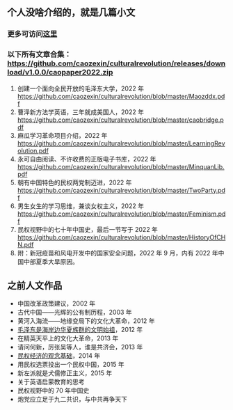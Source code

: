 ## 个人没啥介绍的，就是几篇小文

### 更多可访问[这里](https://github.com/caozexin/culturalrevolution)
### 以下所有文章合集：https://github.com/caozexin/culturalrevolution/releases/download/v1.0.0/caopaper2022.zip

1. 创建一个面向全民开放的毛泽东大学，2022 年<br>
https://github.com/caozexin/culturalrevolution/blob/master/Maozddx.pdf
2. 曹泽新方法学英语，三年就成美国人，2022 年<br>
https://github.com/caozexin/culturalrevolution/blob/master/caobridge.pdf
3. 麻瓜学习革命项目介绍，2022 年<br>
https://github.com/caozexin/culturalrevolution/blob/master/LearningRevolution.pdf
4. 永可自由阅读、不许收费的正版电子书库，2022 年<br>
https://github.com/caozexin/culturalrevolution/blob/master/MinquanLib.pdf
5. 朝有中国特色的民权两党制迈进，2022 年<br>
https://github.com/caozexin/culturalrevolution/blob/master/TwoParty.pdf
6. 男生女生的学习思维，兼谈女权主义，2022 年<br>
https://github.com/caozexin/culturalrevolution/blob/master/Feminism.pdf
7. 民权视野中的七十年中国史，最后一节写于 2022 年<br>
https://github.com/caozexin/culturalrevolution/blob/master/HistoryOfCHN.pdf
8. 附：新冠疫苗和风电开发中的国家安全问题，2022 年 9 月，内有 2022 年中国中部夏季大旱原因。

## 之前人文作品
+ 中国改革政策建议，2002 年
+ 古代中国——光辉的公有制历程，2003 年
+ 黄河入海流——地缘变局下的文化大革命，2012 年
+ [毛泽东是海岸边华夏族群的文明始祖](https://github.com/caozexin/culturalrevolution/blob/master/culturalrevolution.pdf)，2012 年
+ 在精英天平上的文化大革命，2013 年
+ 请问何新，厉张吴等人，谁是共济会，2013 年
+ [民权经济的观念基础](https://github.com/caozexin/culturalrevolution/blob/master/EnocomicsOfTheCommonersPower.pdf)，2014 年
+ 用民权选票投出一个民权中国，2015 年
+ 新左派就是犬儒修正主义，2015 年
+ 关于英语启蒙教育的思考
+ 民权视野中的 70 年中国史
+ 炮党应立足于九二共识，与中共再争天下
